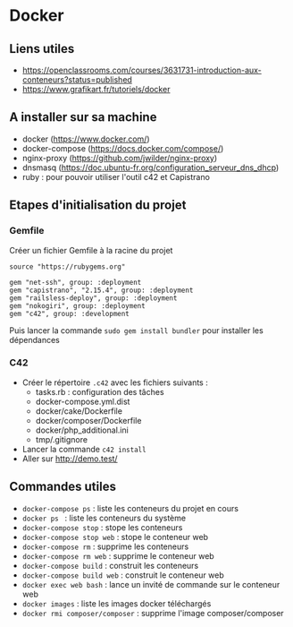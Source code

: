 # Docker

## Liens utiles

- https://openclassrooms.com/courses/3631731-introduction-aux-conteneurs?status=published
- https://www.grafikart.fr/tutoriels/docker

## A installer sur sa machine

- docker (https://www.docker.com/)
- docker-compose (https://docs.docker.com/compose/)
- nginx-proxy (https://github.com/jwilder/nginx-proxy)
- dnsmasq (https://doc.ubuntu-fr.org/configuration_serveur_dns_dhcp)
- ruby : pour pouvoir utiliser l'outil c42 et Capistrano

## Etapes d'initialisation du projet

### Gemfile

Créer un fichier Gemfile à la racine du projet

```
source "https://rubygems.org"

gem "net-ssh", group: :deployment
gem "capistrano", "2.15.4", group: :deployment
gem "railsless-deploy", group: :deployment
gem "nokogiri", group: :deployment
gem "c42", group: :development
```

Puis lancer la commande `sudo gem install bundler` pour installer les dépendances

### C42

- Créer le répertoire `.c42` avec les fichiers suivants :
    - tasks.rb : configuration des tâches
    - docker-compose.yml.dist
    - docker/cake/Dockerfile
    - docker/composer/Dockerfile
    - docker/php_additional.ini
    - tmp/.gitignore
- Lancer la commande `c42 install`
- Aller sur http://demo.test/

## Commandes utiles

- `docker-compose ps` : liste les conteneurs du projet en cours
- `docker ps ` : liste les conteneurs du système
- `docker-compose stop` : stope les conteneurs
- `docker-compose stop web` : stope le conteneur web
- `docker-compose rm` : supprime les conteneurs
- `docker-compose rm web` : supprime le conteneur web
- `docker-compose build` : construit les conteneurs
- `docker-compose build web` : construit le conteneur web
- `docker exec web bash` : lance un invité de commande sur le conteneur web
- `docker images` : liste les images docker téléchargés
- `docker rmi composer/composer` : supprime l'image composer/composer